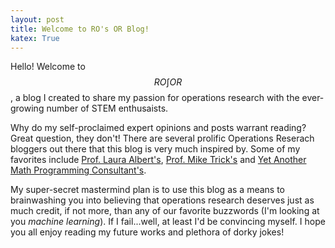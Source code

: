 ```yaml
---
layout: post
title: Welcome to RO's OR Blog!
katex: True
---
```


Hello! Welcome to $$RO\displaystyle \int OR$$, a blog I created to share my passion for operations research with the ever-growing number of STEM enthusaists.

Why do my self-proclaimed expert opinions and posts warrant reading? Great question, they don't! There are several prolific Operations Reserach bloggers out there that this blog is very much inspired by. Some of my favorites include [Prof. Laura Albert's](https://punkrockor.com/), [Prof. Mike Trick's](https://mat.tepper.cmu.edu/blog/) and [Yet Another Math Programming Consultant's](http://yetanothermathprogrammingconsultant.blogspot.com/).

My super-secret mastermind plan is to use this blog as a means to brainwashing you into believing that operations research deserves just as much credit, if not more, than any of our favorite buzzwords (I'm looking at you *machine learning*). If I fail...well, at least I'd be convincing myself. I hope you all enjoy reading my future works and plethora of dorky jokes!
